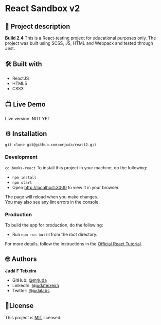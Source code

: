 # React Sandbox v2
## 📑 Project description
**Build 2.4**
This is a React-testing project for educational purposes only.
The project was built using SCSS, JS, HTML and Webpack and tested through Jest.

## 🛠 Built with
- ReactJS
- HTML5
- CSS3

## 📺 Live Demo
Live version: NOT YET

## ⚙️ Installation
```git clone git@github.com:mrjuda/react2.git```
### Development
```cd books-react```
To install this project in your machine, do the following:
- ```npm install```
- ```npm start```
- Open [http://localhost:3000](http://localhost:3000) to view it in your browser.

The page will reload when you make changes.\
You may also see any lint errors in the console.

### Production
To build the app for production, do the following:
- Run `npm run build` from the root directory.

For more details, follow the instructions in the [Official React Tutorial](https://create-react-app.dev/docs/deployment/).

## 🤓 Authors
**Judá F Teixeira**
- GitHub: [@mrjuda](https://github.com/mrjuda "Judá Teixeira's GitHub profile")
- LinkedIn: [@judateixeira](https://www.linkedin.com/in/judateixeira "Judá Teixeira's Linkedin profile")
- Twitter: [@judalabs](https://twitter.com/judalabs "Judá Teixeira's Twitter profile")

## 📝License
This project is [MIT](https://github.com/mrjuda/react2/blob/main/LICENSE) licensed.
